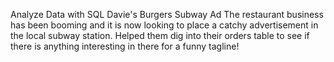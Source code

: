 Analyze Data with SQL
Davie's Burgers Subway Ad
The restaurant business has been booming and it is now looking to place a catchy advertisement in the local subway station.
Helped them dig into their orders table to see if there is anything interesting in there for a funny tagline!
